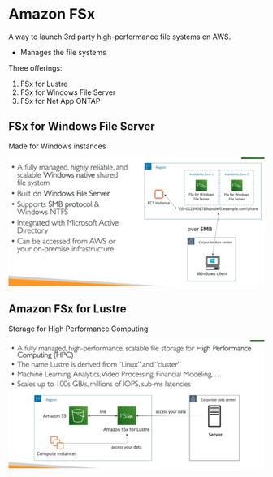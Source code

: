 # Amazon FSx

A way to launch 3rd party high-performance file systems on AWS.

- Manages the file systems

Three offerings:

1. FSx for Lustre
2. FSx for Windows File Server
3. FSx for Net App ONTAP

## FSx for Windows File Server

Made for Windows instances

![](../Images/win.png)

## Amazon FSx for Lustre

Storage for High Performance Computing

![](../Images/lustre.png)